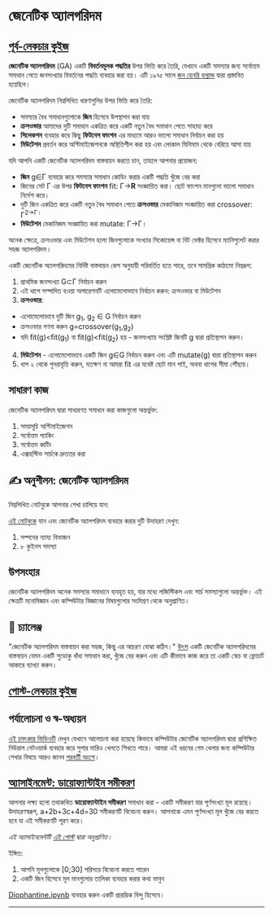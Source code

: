 <!--
CO_OP_TRANSLATOR_METADATA:
{
  "original_hash": "6bbd632dfe6c62e5f66bb51fd78c174a",
  "translation_date": "2025-09-23T07:43:15+00:00",
  "source_file": "lessons/6-Other/21-GeneticAlgorithms/README.md",
  "language_code": "bn"
}
-->
# জেনেটিক অ্যালগরিদম

## [পূর্ব-লেকচার কুইজ](https://ff-quizzes.netlify.app/en/ai/quiz/41)

**জেনেটিক অ্যালগরিদম** (GA) একটি **বিবর্তনমূলক পদ্ধতির** উপর ভিত্তি করে তৈরি, যেখানে একটি সমস্যার জন্য সর্বোত্তম সমাধান পেতে জনসংখ্যার বিবর্তনের পদ্ধতি ব্যবহার করা হয়। এটি ১৯৭৫ সালে [জন হেনরি হল্যান্ড](https://wikipedia.org/wiki/John_Henry_Holland) দ্বারা প্রস্তাবিত হয়েছিল।

জেনেটিক অ্যালগরিদম নিম্নলিখিত ধারণাগুলির উপর ভিত্তি করে তৈরি:

* সমস্যার বৈধ সমাধানগুলোকে **জিন** হিসেবে উপস্থাপন করা যায়
* **ক্রসওভার** আমাদের দুটি সমাধান একত্রিত করে একটি নতুন বৈধ সমাধান পেতে সাহায্য করে
* **সিলেকশন** ব্যবহার করে কিছু **ফিটনেস ফাংশন** এর মাধ্যমে আরও ভালো সমাধান নির্বাচন করা হয়
* **মিউটেশন** প্রবর্তন করে অপ্টিমাইজেশনকে অস্থিতিশীল করা হয় এবং লোকাল মিনিমাম থেকে বেরিয়ে আসা যায়

যদি আপনি একটি জেনেটিক অ্যালগরিদম বাস্তবায়ন করতে চান, তাহলে আপনার প্রয়োজন:

 * **জিন** g&in;&Gamma; ব্যবহার করে সমস্যার সমাধান কোডিং করার একটি পদ্ধতি খুঁজে বের করা
 * জিনের সেট &Gamma; এর উপর **ফিটনেস ফাংশন** fit: &Gamma;&rightarrow;**R** সংজ্ঞায়িত করা। ছোট ফাংশন মানগুলো ভালো সমাধান নির্দেশ করে।
 * দুটি জিন একত্রিত করে একটি নতুন বৈধ সমাধান পেতে **ক্রসওভার** মেকানিজম সংজ্ঞায়িত করা crossover: &Gamma;<sup>2</sub>&rightarrow;&Gamma;।
 * **মিউটেশন** মেকানিজম সংজ্ঞায়িত করা mutate: &Gamma;&rightarrow;&Gamma;।

অনেক ক্ষেত্রে, ক্রসওভার এবং মিউটেশন হলো জিনগুলোকে সংখ্যার সিকোয়েন্স বা বিট ভেক্টর হিসেবে ম্যানিপুলেট করার সহজ অ্যালগরিদম।

একটি জেনেটিক অ্যালগরিদমের নির্দিষ্ট বাস্তবায়ন কেস অনুযায়ী পরিবর্তিত হতে পারে, তবে সামগ্রিক কাঠামো নিম্নরূপ:

1. প্রাথমিক জনসংখ্যা G&subset;&Gamma; নির্বাচন করুন
2. এই ধাপে সম্পাদিত হওয়া অপারেশনটি এলোমেলোভাবে নির্বাচন করুন: ক্রসওভার বা মিউটেশন
3. **ক্রসওভার**:
  * এলোমেলোভাবে দুটি জিন g<sub>1</sub>, g<sub>2</sub> &in; G নির্বাচন করুন
  * ক্রসওভার গণনা করুন g=crossover(g<sub>1</sub>,g<sub>2</sub>)
  * যদি fit(g)<fit(g<sub>1</sub>) বা fit(g)<fit(g<sub>2</sub>) হয় - জনসংখ্যায় সংশ্লিষ্ট জিনটি g দ্বারা প্রতিস্থাপন করুন।
4. **মিউটেশন** - এলোমেলোভাবে একটি জিন g&in;G নির্বাচন করুন এবং এটি mutate(g) দ্বারা প্রতিস্থাপন করুন
5. ধাপ ২ থেকে পুনরাবৃত্তি করুন, যতক্ষণ না আমরা fit এর যথেষ্ট ছোট মান পাই, অথবা ধাপের সীমা পৌঁছায়।

## সাধারণ কাজ

জেনেটিক অ্যালগরিদম দ্বারা সাধারণত সমাধান করা কাজগুলো অন্তর্ভুক্ত:

1. সময়সূচি অপ্টিমাইজেশন
1. সর্বোত্তম প্যাকিং
1. সর্বোত্তম কাটিং
1. এক্সহস্টিভ সার্চকে দ্রুততর করা

## ✍️ অনুশীলন: জেনেটিক অ্যালগরিদম

নিম্নলিখিত নোটবুকে আপনার শেখা চালিয়ে যান:

[এই নোটবুকে](Genetic.ipynb) যান এবং জেনেটিক অ্যালগরিদম ব্যবহার করার দুটি উদাহরণ দেখুন:

1. সম্পদের ন্যায্য বিভাজন
1. ৮ কুইনস সমস্যা

## উপসংহার

জেনেটিক অ্যালগরিদম অনেক সমস্যার সমাধানে ব্যবহৃত হয়, যার মধ্যে লজিস্টিকস এবং সার্চ সমস্যাগুলো অন্তর্ভুক্ত। এই ক্ষেত্রটি মনোবিজ্ঞান এবং কম্পিউটার বিজ্ঞানের বিষয়গুলোর সংমিশ্রণ থেকে অনুপ্রাণিত।

## 🚀 চ্যালেঞ্জ

"জেনেটিক অ্যালগরিদম বাস্তবায়ন করা সহজ, কিন্তু এর আচরণ বোঝা কঠিন।" [উৎস](https://wikipedia.org/wiki/Genetic_algorithm) একটি জেনেটিক অ্যালগরিদমের বাস্তবায়ন যেমন একটি সুডোকু ধাঁধা সমাধান করা, খুঁজে বের করুন এবং এটি কীভাবে কাজ করে তা একটি স্কেচ বা ফ্লোচার্ট আকারে ব্যাখ্যা করুন।

## [পোস্ট-লেকচার কুইজ](https://ff-quizzes.netlify.app/en/ai/quiz/42)

## পর্যালোচনা ও স্ব-অধ্যয়ন

[এই চমৎকার ভিডিওটি](https://www.youtube.com/watch?v=qv6UVOQ0F44) দেখুন যেখানে আলোচনা করা হয়েছে কিভাবে কম্পিউটার জেনেটিক অ্যালগরিদম দ্বারা প্রশিক্ষিত নিউরাল নেটওয়ার্ক ব্যবহার করে সুপার মারিও খেলতে শিখতে পারে। আমরা এই ধরনের গেম খেলার জন্য কম্পিউটার শেখার বিষয়ে আরও জানব [পরবর্তী অংশে](../22-DeepRL/README.md)।

## [অ্যাসাইনমেন্ট: ডায়োফ্যান্টাইন সমীকরণ](Diophantine.ipynb)

আপনার লক্ষ্য হলো তথাকথিত **ডায়োফ্যান্টাইন সমীকরণ** সমাধান করা - একটি সমীকরণ যার পূর্ণসংখ্যা মূল রয়েছে। উদাহরণস্বরূপ, a+2b+3c+4d=30 সমীকরণটি বিবেচনা করুন। আপনাকে এমন পূর্ণসংখ্যা মূল খুঁজে বের করতে হবে যা এই সমীকরণটি পূরণ করে।

*এই অ্যাসাইনমেন্টটি [এই পোস্ট](https://habr.com/post/128704/) দ্বারা অনুপ্রাণিত।*

ইঙ্গিত:

1. আপনি মূলগুলোকে [0;30] পরিসরে বিবেচনা করতে পারেন
1. একটি জিন হিসেবে মূল মানগুলোর তালিকা ব্যবহার করার কথা ভাবুন

[Diophantine.ipynb](Diophantine.ipynb) ব্যবহার করুন একটি প্রারম্ভিক বিন্দু হিসেবে।

---

